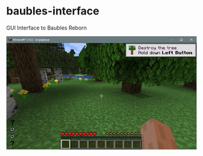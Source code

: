 # baubles-interface
 GUI Interface to Baubles Reborn

![img](https://raw.githubusercontent.com/lazyMods/baubles-interface/main/art/example.png)
